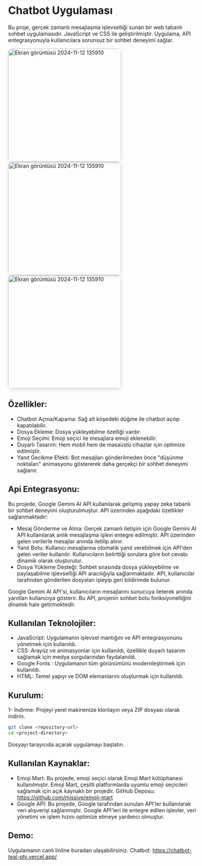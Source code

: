 # Chatbot Uygulaması

Bu proje, gerçek zamanlı mesajlaşma işlevselliği sunan bir web tabanlı sohbet uygulamasıdır. JavaScript ve CSS ile geliştirilmiştir. Uygulama, API entegrasyonuyla kullanıcılara sorunsuz bir sohbet deneyimi sağlar.

<img src="https://github.com/user-attachments/assets/9bb22491-7998-484c-8933-8f95319ce9b2" alt="Ekran görüntüsü 2024-11-12 135910" width="300" style="border-radius: 10px; box-shadow: 0 4px 10px rgba(0, 0, 0, 0.1);"/>
<img src="https://github.com/user-attachments/assets/30a30b83-f17d-48a9-85e8-d989640c2351" alt="Ekran görüntüsü 2024-11-12 135910" width="300" style="border-radius: 10px; box-shadow: 0 4px 10px rgba(0, 0, 0, 0.1);"/>
<img src="https://github.com/user-attachments/assets/0b317541-0444-40a3-a042-92c20e45f7b0" alt="Ekran görüntüsü 2024-11-12 135910" width="300" style="border-radius: 10px; box-shadow: 0 4px 10px rgba(0, 0, 0, 0.1);"/>


## Özellikler:
- Chatbot Açma/Kapama: Sağ alt köşedeki düğme ile chatbot açılıp kapatılabilir.
- Dosya Ekleme: Dosya yükleyebilme özelliği vardır.
- Emoji Seçimi: Emoji seçici ile mesajlara emoji eklenebilir.
- Duyarlı Tasarım: Hem mobil hem de masaüstü cihazlar için optimize edilmiştir.
- Yanıt Gecikme Efekti: Bot mesajları gönderilmeden önce "düşünme noktaları" animasyonu göstererek daha gerçekçi bir sohbet deneyimi sağlanır.


## Api Entegrasyonu:
Bu projede, Google Gemini AI API kullanılarak gelişmiş yapay zeka tabanlı bir sohbet deneyimi oluşturulmuştur. API üzerinden aşağıdaki özellikler sağlanmaktadır:

- Mesaj Gönderme ve Alma: Gerçek zamanlı iletişim için Google Gemini AI API kullanılarak anlık mesajlaşma işlevi entegre edilmiştir. API üzerinden gelen verilerle mesajlar anında iletilip alınır.
- Yanıt Botu: Kullanıcı mesajlarına otomatik yanıt verebilmek için API'den gelen veriler kullanılır. Kullanıcıların belirttiği sorulara göre bot cevabı dinamik olarak oluşturulur.
- Dosya Yükleme Desteği: Sohbet sırasında dosya yükleyebilme ve paylaşabilme işlevselliği API aracılığıyla sağlanmaktadır. API, kullanıcılar tarafından gönderilen dosyaları işleyip geri bildirimde bulunur.
  
Google Gemini AI API'si, kullanıcıların mesajlarını sunucuya ileterek anında yanıtları kullanıcıya gösterir. Bu API, projenin sohbet botu fonksiyonelliğini dinamik hale getirmektedir.

## Kullanılan Teknolojiler:
- JavaScript: Uygulamanın işlevsel mantığını ve API entegrasyonunu yönetmek için kullanıldı.
- CSS: Arayüz ve animasyonlar için kullanıldı, özellikle duyarlı tasarım sağlamak için medya sorgularından faydalanıldı.
- Google Fonts : Uygulamanın tüm görünümünü modernleştirmek için kullanıldı.
- HTML: Temel yapıyı ve DOM elemanlarını oluşturmak için kullanıldı.


## Kurulum:
1- İndirme: Projeyi yerel makinenize klonlayın veya ZIP dosyası olarak indirin.
```bash
git clone <repository-url>
cd <project-directory>
```
Dosyayı tarayıcıda açarak uygulamayı başlatın.

## Kullanılan Kaynaklar:
- Emoji Mart: Bu projede, emoji seçici olarak Emoji Mart kütüphanesi kullanılmıştır. Emoji Mart, çeşitli platformlarda uyumlu emoji seçicileri sağlamak için açık kaynaklı bir projedir.
  GitHub Deposu: https://github.com/missive/emoji-mart
- Google API: Bu projede, Google tarafından sunulan API'ler kullanılarak veri alışverişi sağlanmıştır. Google API'leri ile entegre edilen işlevler, veri yönetimi ve işlem hızını optimize etmeye yardımcı olmuştur.

## Demo:
Uygulamanın canlı linline buradan ulaşabilirsiniz.
Chatbot:  https://chatbot-teal-phi.vercel.app/

